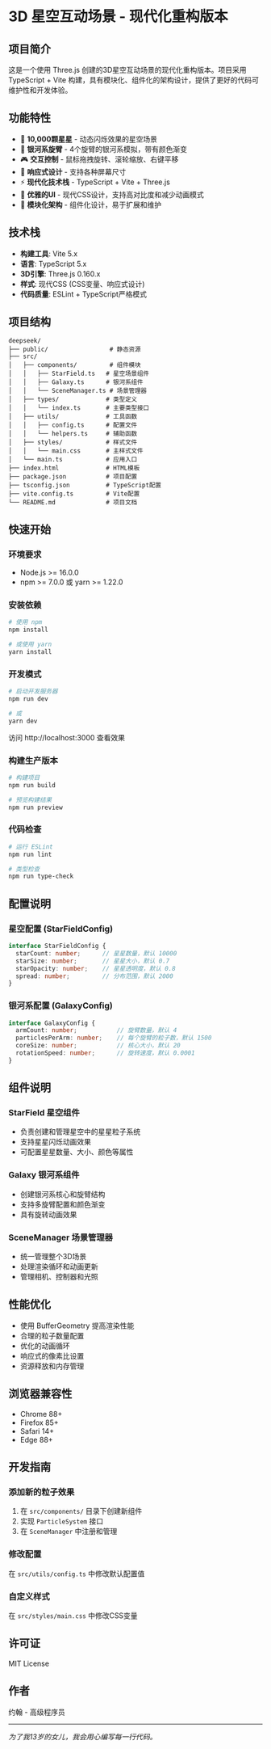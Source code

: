 # 3D 星空互动场景 - 现代化重构版本

## 项目简介

这是一个使用 Three.js 创建的3D星空互动场景的现代化重构版本。项目采用 TypeScript + Vite 构建，具有模块化、组件化的架构设计，提供了更好的代码可维护性和开发体验。

## 功能特性

- 🌟 **10,000颗星星** - 动态闪烁效果的星空场景
- 🌌 **银河系旋臂** - 4个旋臂的银河系模拟，带有颜色渐变
- 🎮 **交互控制** - 鼠标拖拽旋转、滚轮缩放、右键平移
- 📱 **响应式设计** - 支持各种屏幕尺寸
- ⚡ **现代化技术栈** - TypeScript + Vite + Three.js
- 🎨 **优雅的UI** - 现代CSS设计，支持高对比度和减少动画模式
- 🔧 **模块化架构** - 组件化设计，易于扩展和维护

## 技术栈

- **构建工具**: Vite 5.x
- **语言**: TypeScript 5.x
- **3D引擎**: Three.js 0.160.x
- **样式**: 现代CSS (CSS变量、响应式设计)
- **代码质量**: ESLint + TypeScript严格模式

## 项目结构

```
deepseek/
├── public/                 # 静态资源
├── src/
│   ├── components/         # 组件模块
│   │   ├── StarField.ts   # 星空场景组件
│   │   ├── Galaxy.ts      # 银河系组件
│   │   └── SceneManager.ts # 场景管理器
│   ├── types/             # 类型定义
│   │   └── index.ts       # 主要类型接口
│   ├── utils/             # 工具函数
│   │   ├── config.ts      # 配置文件
│   │   └── helpers.ts     # 辅助函数
│   ├── styles/            # 样式文件
│   │   └── main.css       # 主样式文件
│   └── main.ts            # 应用入口
├── index.html             # HTML模板
├── package.json           # 项目配置
├── tsconfig.json          # TypeScript配置
├── vite.config.ts         # Vite配置
└── README.md              # 项目文档
```

## 快速开始

### 环境要求

- Node.js >= 16.0.0
- npm >= 7.0.0 或 yarn >= 1.22.0

### 安装依赖

```bash
# 使用 npm
npm install

# 或使用 yarn
yarn install
```

### 开发模式

```bash
# 启动开发服务器
npm run dev

# 或
yarn dev
```

访问 http://localhost:3000 查看效果

### 构建生产版本

```bash
# 构建项目
npm run build

# 预览构建结果
npm run preview
```

### 代码检查

```bash
# 运行 ESLint
npm run lint

# 类型检查
npm run type-check
```

## 配置说明

### 星空配置 (StarFieldConfig)

```typescript
interface StarFieldConfig {
  starCount: number;      // 星星数量，默认 10000
  starSize: number;       // 星星大小，默认 0.7
  starOpacity: number;    // 星星透明度，默认 0.8
  spread: number;         // 分布范围，默认 2000
}
```

### 银河系配置 (GalaxyConfig)

```typescript
interface GalaxyConfig {
  armCount: number;           // 旋臂数量，默认 4
  particlesPerArm: number;    // 每个旋臂的粒子数，默认 1500
  coreSize: number;           // 核心大小，默认 20
  rotationSpeed: number;      // 旋转速度，默认 0.0001
}
```

## 组件说明

### StarField 星空组件
- 负责创建和管理星空中的星星粒子系统
- 支持星星闪烁动画效果
- 可配置星星数量、大小、颜色等属性

### Galaxy 银河系组件
- 创建银河系核心和旋臂结构
- 支持多旋臂配置和颜色渐变
- 具有旋转动画效果

### SceneManager 场景管理器
- 统一管理整个3D场景
- 处理渲染循环和动画更新
- 管理相机、控制器和光照

## 性能优化

- 使用 BufferGeometry 提高渲染性能
- 合理的粒子数量配置
- 优化的动画循环
- 响应式的像素比设置
- 资源释放和内存管理

## 浏览器兼容性

- Chrome 88+
- Firefox 85+
- Safari 14+
- Edge 88+

## 开发指南

### 添加新的粒子效果

1. 在 `src/components/` 目录下创建新组件
2. 实现 `ParticleSystem` 接口
3. 在 `SceneManager` 中注册和管理

### 修改配置

在 `src/utils/config.ts` 中修改默认配置值

### 自定义样式

在 `src/styles/main.css` 中修改CSS变量

## 许可证

MIT License

## 作者

约翰 - 高级程序员

---

*为了我13岁的女儿，我会用心编写每一行代码。*
